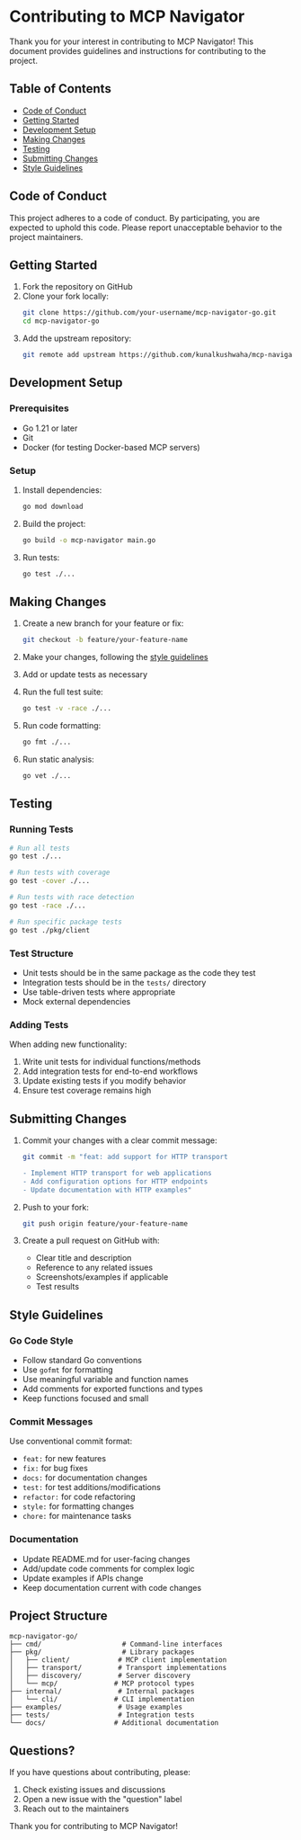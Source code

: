 # Contributing to MCP Navigator

Thank you for your interest in contributing to MCP Navigator! This document provides guidelines and instructions for contributing to the project.

## Table of Contents

- [Code of Conduct](#code-of-conduct)
- [Getting Started](#getting-started)
- [Development Setup](#development-setup)
- [Making Changes](#making-changes)
- [Testing](#testing)
- [Submitting Changes](#submitting-changes)
- [Style Guidelines](#style-guidelines)

## Code of Conduct

This project adheres to a code of conduct. By participating, you are expected to uphold this code. Please report unacceptable behavior to the project maintainers.

## Getting Started

1. Fork the repository on GitHub
2. Clone your fork locally:
   ```bash
   git clone https://github.com/your-username/mcp-navigator-go.git
   cd mcp-navigator-go
   ```
3. Add the upstream repository:
   ```bash
   git remote add upstream https://github.com/kunalkushwaha/mcp-navigator-go.git
   ```

## Development Setup

### Prerequisites

- Go 1.21 or later
- Git
- Docker (for testing Docker-based MCP servers)

### Setup

1. Install dependencies:
   ```bash
   go mod download
   ```

2. Build the project:
   ```bash
   go build -o mcp-navigator main.go
   ```

3. Run tests:
   ```bash
   go test ./...
   ```

## Making Changes

1. Create a new branch for your feature or fix:
   ```bash
   git checkout -b feature/your-feature-name
   ```

2. Make your changes, following the [style guidelines](#style-guidelines)

3. Add or update tests as necessary

4. Run the full test suite:
   ```bash
   go test -v -race ./...
   ```

5. Run code formatting:
   ```bash
   go fmt ./...
   ```

6. Run static analysis:
   ```bash
   go vet ./...
   ```

## Testing

### Running Tests

```bash
# Run all tests
go test ./...

# Run tests with coverage
go test -cover ./...

# Run tests with race detection
go test -race ./...

# Run specific package tests
go test ./pkg/client
```

### Test Structure

- Unit tests should be in the same package as the code they test
- Integration tests should be in the `tests/` directory
- Use table-driven tests where appropriate
- Mock external dependencies

### Adding Tests

When adding new functionality:

1. Write unit tests for individual functions/methods
2. Add integration tests for end-to-end workflows
3. Update existing tests if you modify behavior
4. Ensure test coverage remains high

## Submitting Changes

1. Commit your changes with a clear commit message:
   ```bash
   git commit -m "feat: add support for HTTP transport

   - Implement HTTP transport for web applications
   - Add configuration options for HTTP endpoints
   - Update documentation with HTTP examples"
   ```

2. Push to your fork:
   ```bash
   git push origin feature/your-feature-name
   ```

3. Create a pull request on GitHub with:
   - Clear title and description
   - Reference to any related issues
   - Screenshots/examples if applicable
   - Test results

## Style Guidelines

### Go Code Style

- Follow standard Go conventions
- Use `gofmt` for formatting
- Use meaningful variable and function names
- Add comments for exported functions and types
- Keep functions focused and small

### Commit Messages

Use conventional commit format:

- `feat:` for new features
- `fix:` for bug fixes
- `docs:` for documentation changes
- `test:` for test additions/modifications
- `refactor:` for code refactoring
- `style:` for formatting changes
- `chore:` for maintenance tasks

### Documentation

- Update README.md for user-facing changes
- Add/update code comments for complex logic
- Update examples if APIs change
- Keep documentation current with code changes

## Project Structure

```
mcp-navigator-go/
├── cmd/                    # Command-line interfaces
├── pkg/                    # Library packages
│   ├── client/            # MCP client implementation
│   ├── transport/         # Transport implementations
│   ├── discovery/         # Server discovery
│   └── mcp/              # MCP protocol types
├── internal/              # Internal packages
│   └── cli/              # CLI implementation
├── examples/              # Usage examples
├── tests/                 # Integration tests
└── docs/                 # Additional documentation
```

## Questions?

If you have questions about contributing, please:

1. Check existing issues and discussions
2. Open a new issue with the "question" label
3. Reach out to the maintainers

Thank you for contributing to MCP Navigator!
